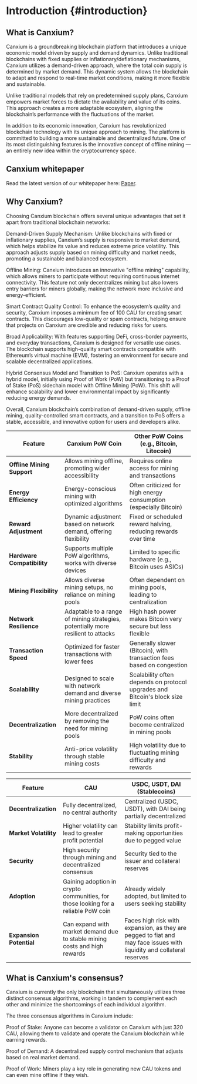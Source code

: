# Introduction {#introduction}

## What is Canxium?

Canxium is a groundbreaking blockchain platform that introduces a unique economic model driven by supply and demand dynamics. Unlike traditional blockchains with fixed supplies or inflationary/deflationary mechanisms, Canxium utilizes a demand-driven approach, where the total coin supply is determined by market demand. This dynamic system allows the blockchain to adapt and respond to real-time market conditions, making it more flexible and sustainable.

Unlike traditional models that rely on predetermined supply plans, Canxium empowers market forces to dictate the availability and value of its coins. This approach creates a more adaptable ecosystem, aligning the blockchain’s performance with the fluctuations of the market.

In addition to its economic innovation, Canxium has revolutionized blockchain technology with its unique approach to mining. The platform is committed to building a more sustainable and decentralized future. One of its most distinguishing features is the innovative concept of offline mining — an entirely new idea within the cryptocurrency space.

## Canxium whitepaper
Read the latest version of our whitepaper here: [Paper](/whitepaper/abstract.html).

## Why Canxium?

Choosing Canxium blockchain offers several unique advantages that set it apart from traditional blockchain networks:

Demand-Driven Supply Mechanism: Unlike blockchains with fixed or inflationary supplies, Canxium’s supply is responsive to market demand, which helps stabilize its value and reduces extreme price volatility. This approach adjusts supply based on mining difficulty and market needs, promoting a sustainable and balanced ecosystem​.

Offline Mining: Canxium introduces an innovative "offline mining" capability, which allows miners to participate without requiring continuous internet connectivity. This feature not only decentralizes mining but also lowers entry barriers for miners globally, making the network more inclusive and energy-efficient​.

Smart Contract Quality Control: To enhance the ecosystem’s quality and security, Canxium imposes a minimum fee of 100 CAU for creating smart contracts. This discourages low-quality or spam contracts, helping ensure that projects on Canxium are credible and reducing risks for users​.

Broad Applicability: With features supporting DeFi, cross-border payments, and everyday transactions, Canxium is designed for versatile use cases. The blockchain supports high-quality smart contracts compatible with Ethereum’s virtual machine (EVM), fostering an environment for secure and scalable decentralized applications​.

Hybrid Consensus Model and Transition to PoS: Canxium operates with a hybrid model, initially using Proof of Work (PoW) but transitioning to a Proof of Stake (PoS) sidechain model with Offline Mining (PoW). This shift will enhance scalability and lower environmental impact by significantly reducing energy demands​.

Overall, Canxium blockchain’s combination of demand-driven supply, offline mining, quality-controlled smart contracts, and a transition to PoS offers a stable, accessible, and innovative option for users and developers alike.

| Feature                       | **Canxium PoW Coin**                                         | **Other PoW Coins (e.g., Bitcoin, Litecoin)**              |
|-------------------------------|---------------------------------------------------------------|-------------------------------------------------------------|
| **Offline Mining Support**    | Allows mining offline, promoting wider accessibility        | Requires online access for mining and transactions          |
| **Energy Efficiency**         | Energy-conscious mining with optimized algorithms           | Often criticized for high energy consumption (especially Bitcoin) |
| **Reward Adjustment**         | Dynamic adjustment based on network demand, offering flexibility | Fixed or scheduled reward halving, reducing rewards over time |
| **Hardware Compatibility**    | Supports multiple PoW algorithms, works with diverse devices | Limited to specific hardware (e.g., Bitcoin uses ASICs)      |
| **Mining Flexibility**        | Allows diverse mining setups, no reliance on mining pools   | Often dependent on mining pools, leading to centralization  |
| **Network Resilience**        | Adaptable to a range of mining strategies, potentially more resilient to attacks | High hash power makes Bitcoin very secure but less flexible |
| **Transaction Speed**         | Optimized for faster transactions with lower fees            | Generally slower (Bitcoin), with transaction fees based on congestion |
| **Scalability**               | Designed to scale with network demand and diverse mining practices | Scalability often depends on protocol upgrades and Bitcoin's block size limit |
| **Decentralization**          | More decentralized by removing the need for mining pools     | PoW coins often become centralized in mining pools          |
| **Stability**                 | Anti-price volatility through stable mining costs            | High volatility due to fluctuating mining difficulty and rewards |

| Feature                       | **CAU**                                         | **USDC, USDT, DAI (Stablecoins)**                          |
|-------------------------------|---------------------------------------------------------------|-------------------------------------------------------------|
| **Decentralization**          | Fully decentralized, no central authority                    | Centralized (USDC, USDT), with DAI being partially decentralized |
| **Market Volatility**         | Higher volatility can lead to greater profit potential        | Stability limits profit-making opportunities due to pegged value |
| **Security**                  | High security through mining and decentralized consensus    | Security tied to the issuer and collateral reserves         |
| **Adoption**                  | Gaining adoption in crypto communities, for those looking for a reliable PoW coin | Already widely adopted, but limited to users seeking stability |
| **Expansion Potential**       | Can expand with market demand due to stable mining costs and high rewards | Faces high risk with expansion, as they are pegged to fiat and may face issues with liquidity and collateral reserves |

## What is Canxium's consensus?

Canxium is currently the only blockchain that simultaneously utilizes three distinct consensus algorithms, working in tandem to complement each other and minimize the shortcomings of each individual algorithm.

The three consensus algorithms in Canxium include:

Proof of Stake: Anyone can become a validator on Canxium with just 320 CAU, allowing them to validate and operate the Canxium blockchain while earning rewards.

Proof of Demand: A decentralized supply control mechanism that adjusts based on real market demand.

Proof of Work: Miners play a key role in generating new CAU tokens and can even mine offline if they wish.